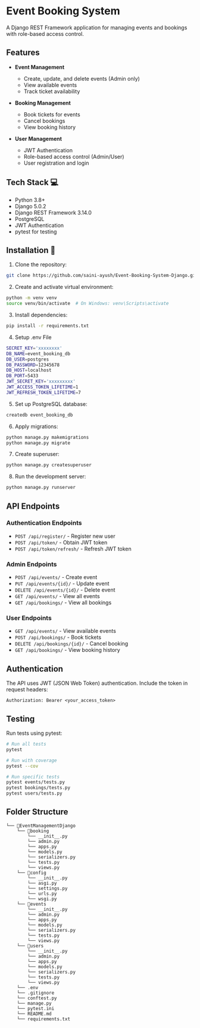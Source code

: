 # Event Booking System 

A Django REST Framework application for managing events and bookings with role-based access control.

## Features 

- **Event Management**
  - Create, update, and delete events (Admin only)
  - View available events
  - Track ticket availability

- **Booking Management**
  - Book tickets for events
  - Cancel bookings
  - View booking history

- **User Management**
  - JWT Authentication
  - Role-based access control (Admin/User)
  - User registration and login

## Tech Stack 💻

- Python 3.8+
- Django 5.0.2
- Django REST Framework 3.14.0
- PostgreSQL
- JWT Authentication
- pytest for testing

## Installation 🚀

1. Clone the repository:
```bash
git clone https://github.com/saini-ayush/Event-Booking-System-Django.git
```

2. Create and activate virtual environment:
```bash
python -m venv venv
source venv/bin/activate  # On Windows: venv\Scripts\activate
```

3. Install dependencies:
```bash
pip install -r requirements.txt
```

4. Setup .env File
```bash
SECRET_KEY='xxxxxxxx'
DB_NAME=event_booking_db
DB_USER=postgres
DB_PASSWORD=12345678
DB_HOST=localhost
DB_PORT=5433
JWT_SECRET_KEY='xxxxxxxxx'
JWT_ACCESS_TOKEN_LIFETIME=1
JWT_REFRESH_TOKEN_LIFETIME=7
```

5. Set up PostgreSQL database:
```bash
createdb event_booking_db
```

6. Apply migrations:
```bash
python manage.py makemigrations
python manage.py migrate
```

7. Create superuser:
```bash
python manage.py createsuperuser
```

8. Run the development server:
```bash
python manage.py runserver
```

## API Endpoints

### Authentication Endpoints
- `POST /api/register/` - Register new user
- `POST /api/token/` - Obtain JWT token
- `POST /api/token/refresh/` - Refresh JWT token

### Admin Endpoints
- `POST /api/events/` - Create event
- `PUT /api/events/{id}/` - Update event
- `DELETE /api/events/{id}/` - Delete event
- `GET /api/events/` - View all events
- `GET /api/bookings/` - View all bookings

### User Endpoints
- `GET /api/events/` - View available events
- `POST /api/bookings/` - Book tickets
- `DELETE /api/bookings/{id}/` - Cancel booking
- `GET /api/bookings/` - View booking history

## Authentication

The API uses JWT (JSON Web Token) authentication. Include the token in request headers:
```
Authorization: Bearer <your_access_token>
```

## Testing 

Run tests using pytest:
```bash
# Run all tests
pytest

# Run with coverage
pytest --cov

# Run specific tests
pytest events/tests.py
pytest bookings/tests.py
pytest users/tests.py
```

## Folder Structure

```
└── 📁EventManagementDjango
    └── 📁booking
        └── __init__.py
        └── admin.py
        └── apps.py
        └── models.py
        └── serializers.py
        └── tests.py
        └── views.py
    └── 📁config
        └── __init__.py
        └── asgi.py
        └── settings.py
        └── urls.py
        └── wsgi.py
    └── 📁events
        └── __init__.py
        └── admin.py
        └── apps.py
        └── models.py
        └── serializers.py
        └── tests.py
        └── views.py
    └── 📁users
        └── __init__.py
        └── admin.py
        └── apps.py
        └── models.py
        └── serializers.py
        └── tests.py
        └── views.py
    └── .env
    └── .gitignore
    └── conftest.py
    └── manage.py
    └── pytest.ini
    └── README.md
    └── requirements.txt
```